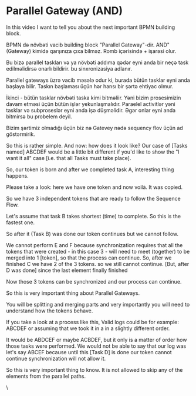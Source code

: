 # Parallel Gateway (AND)

In this video I want to tell you about the next important BPMN building block.

BPMN də növbəti vacib building block "Parallel Gateway"-dir. AND" (Gateway) kimidə qarşınıza çıxa bilməz. Romb içərisində + işarəsi olur.

Bu bizə parallel taskları və ya növbəti addıma qədər eyni anda bir neçə task edilməlidirsə onarlı bildirir. bu sinxronizasiya adlanır.

Parallel gateways üzrə vacib məsələ odur ki, burada bütün tasklar eyni anda başlaya bilir. Taskın başlaması üçün hər hansı bir şərtə ehtiyac olmur.&#x20;

İkinci - bütün tasklar növbəti taska kimi bitməliir. Yəni bizim prosesimizin davam etməsi üçün bütün işlər yekunlaşmalıdır.  Paraelel activitlər yəni tasklar və subproseslər eyni anda işə düşməlidir. Əgər onlar eyni anda bitmirsə bu probelem deyil.&#x20;

Bizim şərtimiz olmadığı üçün biz nə Gatevey nədə sequency flov üçün ad göstərmirik.&#x20;





So this is rather simple. And now: how does it look like? Our case of \[Tasks named] ABCDEF would be a little bit different  if you'd like to show the "I want it all" case \[i.e. that all Tasks must take place].

So, our token is born and after we completed task A, interesting thing happens.

Please take a look: here we have one token and now voilà.  It was copied.

So we have 3 independent tokens that are ready to follow the Sequence Flow.

Let's assume that task B takes shortest (time) to complete.  So this is the fastest one.

So after it (Task B) was done our token continues but we cannot follow.

We cannot perform E and F because synchronization requires that all the tokens that were created - in this case 3 - will need to meet (together) to be merged into 1 \[token], so that the process can continue. So, after we finished C we have 2 of the 3 tokens. so we still cannot continue. \[But, after D was done] since the last element finally finished

Now those 3 tokens can be synchronized and our process can continue.

So this is very important thing about Parallel Gateways.

You will be splitting and merging parts and very importantly you will need to understand how the tokens behave.

If you take a look at a process like this, Valid logs could be for example: ABCDEF or assuming that we took it in a in a slightly different order.

It would be ABDCEF or maybe ACBDEF, but it only is a matter of order how those tasks were performed. We would not be able to say that our log was let's say ABCEF because until this \[Task D] is done our token cannot continue synchronization will not allow it.

So this is very important thing to know. It is not allowed to skip any of the elements from the parallel paths.



\
